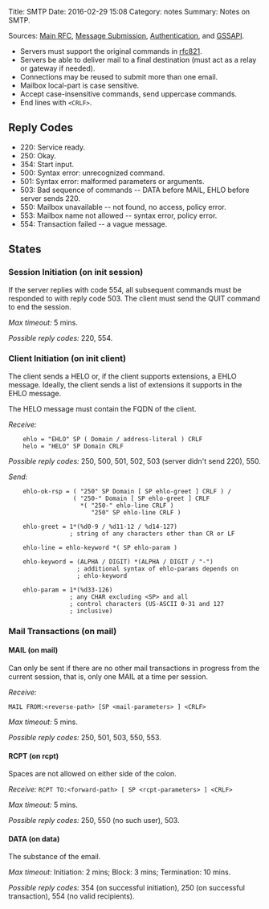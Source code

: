 Title: SMTP
Date: 2016-02-29 15:08
Category: notes
Summary: Notes on SMTP.

Sources: [Main RFC][rfc5321], [Message Submission][rfc6409],
[Authentication][rfc4954], and [GSSAPI][rfc2743].

[rfc5321]: https://tools.ietf.org/html/rfc5321
[rfc6409]: https://tools.ietf.org/html/rfc6409
[rfc4954]: https://tools.ietf.org/html/rfc4954
[rfc2743]: https://tools.ietf.org/html/rfc2743

  * Servers must support the original commands in [rfc821].
  * Servers be able to deliver mail to a final destination
    (must act as a relay or gateway if needed).
  * Connections may be reused to submit more than one email.
  * Mailbox local-part is case sensitive.
  * Accept case-insensitive commands, send uppercase commands.
  * End lines with `<CRLF>`.

[rfc821]: https://tools.ietf.org/html/rfc821

## Reply Codes

  * 220: Service ready.
  * 250: Okay.
  * 354: Start input.
  * 500: Syntax error: unrecognized command.
  * 501: Syntax error: malformed parameters or arguments.
  * 503: Bad sequence of commands -- DATA before MAIL, EHLO before server sends
    220.
  * 550: Mailbox unavailable -- not found, no access, policy error.
  * 553: Mailbox name not allowed -- syntax error, policy error.
  * 554: Transaction failed -- a vague message.

## States

### Session Initiation (on init session)

If the server replies with code 554, all subsequent commands must be responded
to with reply code 503. The client must send the QUIT command to end the
session.

*Max timeout:* 5 mins.

*Possible reply codes:* 220, 554.

### Client Initiation (on init client)

The client sends a HELO or, if the client supports extensions, a EHLO message.
Ideally, the client sends a list of extensions it supports in the EHLO message.

The HELO message must contain the FQDN of the client.

*Receive:*

```
    ehlo = "EHLO" SP ( Domain / address-literal ) CRLF
    helo = "HELO" SP Domain CRLF
```

*Possible reply codes:* 250, 500, 501, 502, 503 (server didn't send 220), 550.

*Send:*

```
    ehlo-ok-rsp = ( "250" SP Domain [ SP ehlo-greet ] CRLF ) /
                  ( "250-" Domain [ SP ehlo-greet ] CRLF
                    *( "250-" ehlo-line CRLF )
                       "250" SP ehlo-line CRLF )

    ehlo-greet = 1*(%d0-9 / %d11-12 / %d14-127)
                 ; string of any characters other than CR or LF

    ehlo-line = ehlo-keyword *( SP ehlo-param )

    ehlo-keyword = (ALPHA / DIGIT) *(ALPHA / DIGIT / "-")
                   ; additional syntax of ehlo-params depends on
                   ; ehlo-keyword

    ehlo-param = 1*(%d33-126)
                 ; any CHAR excluding <SP> and all
                 ; control characters (US-ASCII 0-31 and 127
                 ; inclusive)
```

### Mail Transactions (on mail)

#### MAIL (on mail)

Can only be sent if there are no other mail transactions in progress from the
current session, that is, only one MAIL at a time per session.

*Receive:*

```MAIL FROM:<reverse-path> [SP <mail-parameters> ] <CRLF>```

*Max timeout:* 5 mins.

*Possible reply codes:* 250, 501, 503, 550, 553.

#### RCPT (on rcpt)

Spaces are not allowed on either side of the colon.

*Receive:* `RCPT TO:<forward-path> [ SP <rcpt-parameters> ] <CRLF>`

*Max timeout:* 5 mins.

*Possible reply codes:* 250, 550 (no such user), 503.

#### DATA (on data)

The substance of the email.

*Max timeout:* Initiation: 2 mins; Block: 3 mins; Termination: 10 mins.

*Possible reply codes:* 354 (on successful initiation), 250 (on successful
transaction), 554 (no valid recipients).
